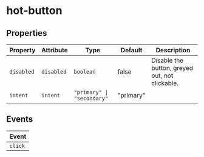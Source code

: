 # hot-button

## Properties

| Property   | Attribute  | Type                       | Default   | Description                                    |
| ---------- | ---------- | -------------------------- | --------- | ---------------------------------------------- |
| `disabled` | `disabled` | `boolean`                  | false     | Disable the button, greyed out, not clickable. |
| `intent`   | `intent`   | `"primary" \| "secondary"` | "primary" |                                                |

## Events

| Event   |
| ------- |
| `click` |
